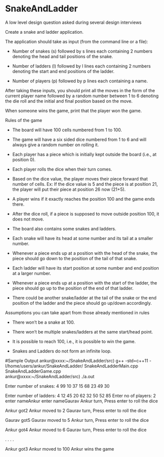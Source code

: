 # SnakeAndLadder
A low level design question asked during several design interviews

Create a snake and ladder application.

The application should take as input (from the command line or a file):

- Number of snakes (s) followed by s lines each containing 2 numbers denoting the head and tail positions of the snake.

- Number of ladders (l) followed by l lines each containing 2 numbers denoting the start and end positions of the ladder.

- Number of players (p) followed by p lines each containing a name.

After taking these inputs, you should print all the moves in the form of the current player name followed by a random number between 1 to 6 denoting the die roll and the initial and final position based on the move.

When someone wins the game, print that the player won the game.

Rules of the game

- The board will have 100 cells numbered from 1 to 100.

- The game will have a six sided dice numbered from 1 to 6 and will always give a random number on rolling it.

- Each player has a piece which is initially kept outside the board (i.e., at position 0).

- Each player rolls the dice when their turn comes.

- Based on the dice value, the player moves their piece forward that number of cells. Ex: If the dice value is 5 and the piece is at position 21, the player will put their piece at position 26 now (21+5).

- A player wins if it exactly reaches the position 100 and the game ends there.

- After the dice roll, if a piece is supposed to move outside position 100, it does not move.

- The board also contains some snakes and ladders.

- Each snake will have its head at some number and its tail at a smaller number.

- Whenever a piece ends up at a position with the head of the snake, the piece should go down to the position of the tail of that snake.

- Each ladder will have its start position at some number and end position at a larger number.

- Whenever a piece ends up at a position with the start of the ladder, the piece should go up to the position of the end of that ladder.

- There could be another snake/ladder at the tail of the snake or the end position of the ladder and the piece should go up/down accordingly.

Assumptions you can take apart from those already mentioned in rules

- There won’t be a snake at 100.

- There won’t be multiple snakes/ladders at the same start/head point.

- It is possible to reach 100, i.e., it is possible to win the game.

- Snakes and Ladders do not form an infinite loop.

#Sample Output
ankur@xxxx:~/SnakeAndLadder/src) g++ -std=c++11 -I/home/users/ankur/SnakeAndLadder/ SnakeAndLadderMain.cpp SnakeAndLadderGame.cpp    
ankur@xxxx:~/SnakeAndLadder/src) ./a.out

Enter number of snakes: 4
99 10
37 15
68 23
49 30

Enter number of ladders: 4
12 45
20 62
32 50
52 85
Enter no of players: 2
enter nameAnkur
enter nameGaurav
Ankur turn, Press enter to roll the dice

Ankur got2
Ankur moved to 2
Gaurav turn, Press enter to roll the dice

Gaurav got5
Gaurav moved to 5
Ankur turn, Press enter to roll the dice

Ankur got4
Ankur moved to 6
Gaurav turn, Press enter to roll the dice

.
.
.
.

Ankur got3
Ankur moved to 100
Ankur wins the game
